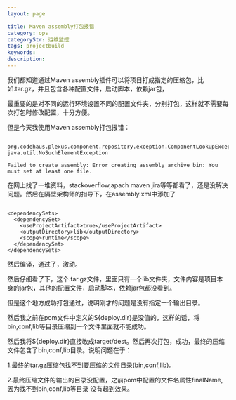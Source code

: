 ```yaml
---
layout: page

title: Maven assembly打包报错
category: ops
categoryStr: 运维监控
tags: projectbuild
keywords: 
description: 
---
```



我们都知道通过Maven assembly插件可以将项目打成指定的压缩包，比如.tar.gz，并且包含各种配置文件，启动脚本，依赖jar包，

最重要的是对不同的运行环境设置不同的配置文件夹，分别打包，这样就不需要每次打包时修改配置，十分方便。

但是今天我使用Maven assembly打包报错：

```

org.codehaus.plexus.component.repository.exception.ComponentLookupException: java.util.NoSuchElementException

Failed to create assembly: Error creating assembly archive bin: You must set at least one file.

```

在网上找了一堆资料，stackoverflow,apach maven jira等等都看了，还是没解决问题。然后在隔壁架构师的指导下，在assembly.xml中添加了

```

<dependencySets>
  <dependencySet>
    <useProjectArtifact>true</useProjectArtifact>
    <outputDirectory>lib</outputDirectory>
    <scope>runtime</scope>
  </dependencySet>
</dependencySets>

```

然后编译，通过了，激动。

然后仔细看了下，这个.tar.gz文件，里面只有一个lib文件夹，文件内容是项目本身的jar包，其他的配置文件，启动脚本，依赖jar包都没看到。

但是这个地方成功打包通过，说明刚才的问题是没有指定一个输出目录。

然后我之前在pom文件中定义的${deploy.dir}是没值的，这样的话，将bin,conf,lib等目录压缩到一个文件里面就不能成功。

然后我将${deploy.dir}直接改成target/dest。然后再次打包，成功，最终的压缩文件包含了bin,conf,lib目录。说明问题在于：

1.最终的tar.gz压缩包找不到要压缩的文件目录(bin,conf,lib)。

2.最终压缩文件的输出的目录没配置，之前pom中配置的文件名属性finalName,因为找不到bin,conf,lib等目录 没有起到效果。


